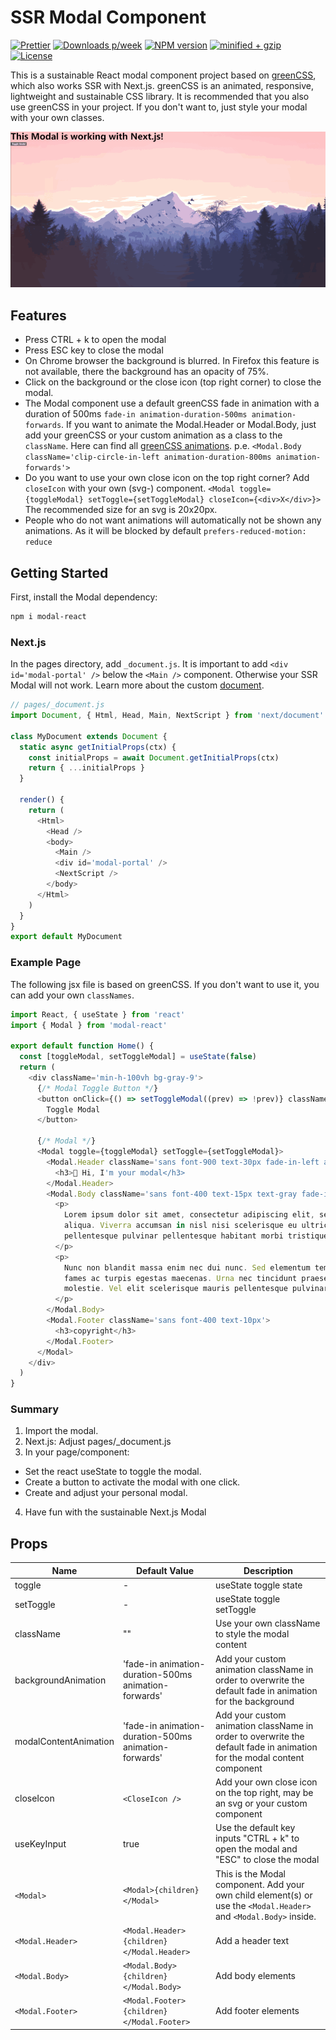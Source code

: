 # SSR Modal Component

[![Prettier](https://github.com/Se-Gl/modal-react/actions/workflows/prettier.yml/badge.svg)](https://github.com/Se-Gl/modal-react/actions/workflows/prettier.yml)
[![Downloads p/week](https://badgen.net/npm/dw/modal-react)](https://badgen.net/npm/dw/modal-react)
[![NPM version](https://badgen.net/npm/v/modal-react)](https://badgen.net/npm/v/modal-react)
[![minified + gzip](https://badgen.net/bundlephobia/minzip/modal-react)](https://badgen.net/bundlephobia/minzip/modal-react)
[![License](https://badgen.net/npm/license/modal-react)](https://badgen.net/npm/license/modal-react)

This is a sustainable React modal component project based on [greenCSS](https://github.com/Se-Gl/greenCSS), which also works SSR with Next.js. greenCSS is an animated, responsive, lightweight and sustainable CSS library. It is recommended that you also use greenCSS in your project. If you don't want to, just style your modal with your own classes.

![modal preview](/img/modal-preview.gif)

## Features

- Press CTRL + k to open the modal
- Press ESC key to close the modal
- On Chrome browser the background is blurred. In Firefox this feature is not available, there the background has an opacity of 75%.
- Click on the background or the close icon (top right corner) to close the modal.
- The Modal component use a default greenCSS fade in animation with a duration of 500ms `fade-in animation-duration-500ms animation-forwards`. If you want to animate the Modal.Header or Modal.Body, just add your greenCSS or your custom animation as a class to the `className`. Here can find all [greenCSS animations](https://www.greencss.dev/examples/animation). p.e. `<Modal.Body className='clip-circle-in-left animation-duration-800ms animation-forwards'>`
- Do you want to use your own close icon on the top right corner? Add `closeIcon` with your own (svg-) component. `<Modal toggle={toggleModal} setToggle={setToggleModal} closeIcon={<div>X</div>}>` The recommended size for an svg is 20x20px.
- People who do not want animations will automatically not be shown any animations. As it will be blocked by default `prefers-reduced-motion: reduce`

## Getting Started

First, install the Modal dependency:

```bash
npm i modal-react
```

### Next.js

In the pages directory, add `_document.js`. It is important to add `<div id='modal-portal' />` below the `<Main />` component. Otherwise your SSR Modal will not work. Learn more about the custom [document](https://nextjs.org/docs/advanced-features/custom-document).

```js
// pages/_document.js
import Document, { Html, Head, Main, NextScript } from 'next/document'

class MyDocument extends Document {
  static async getInitialProps(ctx) {
    const initialProps = await Document.getInitialProps(ctx)
    return { ...initialProps }
  }

  render() {
    return (
      <Html>
        <Head />
        <body>
          <Main />
          <div id='modal-portal' />
          <NextScript />
        </body>
      </Html>
    )
  }
}
export default MyDocument
```

### Example Page

The following jsx file is based on greenCSS. If you don't want to use it, you can add your own `classNames`.

```js
import React, { useState } from 'react'
import { Modal } from 'modal-react'

export default function Home() {
  const [toggleModal, setToggleModal] = useState(false)
  return (
    <div className='min-h-100vh bg-gray-9'>
      {/* Modal Toggle Button */}
      <button onClick={() => setToggleModal((prev) => !prev)} className='bg-red-9 px-20px py-10px rounded-10px hover:bg-red-7'>
        Toggle Modal
      </button>

      {/* Modal */}
      <Modal toggle={toggleModal} setToggle={setToggleModal}>
        <Modal.Header className='sans font-900 text-30px fade-in-left animation-duration-500ms animation-forwards'>
          <h3>👋 Hi, I'm your modal</h3>
        </Modal.Header>
        <Modal.Body className='sans font-400 text-15px text-gray fade-in animation-duration-800ms animation-forwards'>
          <p>
            Lorem ipsum dolor sit amet, consectetur adipiscing elit, sed do eiusmod tempor incididunt ut labore et dolore magna
            aliqua. Viverra accumsan in nisl nisi scelerisque eu ultrices vitae auctor. Quis vel eros donec ac. Mauris
            pellentesque pulvinar pellentesque habitant morbi tristique senectus.
          </p>
          <p>
            Nunc non blandit massa enim nec dui nunc. Sed elementum tempus egestas sed sed risus. Senectus et netus et malesuada
            fames ac turpis egestas maecenas. Urna nec tincidunt praesent semper feugiat. Est ante in nibh mauris cursus mattis
            molestie. Vel elit scelerisque mauris pellentesque pulvinar pellentesque habitant.
          </p>
        </Modal.Body>
        <Modal.Footer className='sans font-400 text-10px'>
          <h3>copyright</h3>
        </Modal.Footer>
      </Modal>
    </div>
  )
}
```

### Summary

1. Import the modal.
2. Next.js: Adjust pages/\_document.js
3. In your page/component:

- Set the react useState to toggle the modal.
- Create a button to activate the modal with one click.
- Create and adjust your personal modal.

4. Have fun with the sustainable Next.js Modal

## Props

| Name                  | Default Value                                         | Description                                                                                                             |
| --------------------- | ----------------------------------------------------- | ----------------------------------------------------------------------------------------------------------------------- |
| toggle                | -                                                     | useState toggle state                                                                                                   |
| setToggle             | -                                                     | useState toggle setToggle                                                                                               |
| className             | ""                                                    | Use your own className to style the modal content                                                                       |
| backgroundAnimation   | 'fade-in animation-duration-500ms animation-forwards' | Add your custom animation className in order to overwrite the default fade in animation for the background              |
| modalContentAnimation | 'fade-in animation-duration-500ms animation-forwards' | Add your custom animation className in order to overwrite the default fade in animation for the modal content component |
| closeIcon             | `<CloseIcon /> `                                      | Add your own close icon on the top right, may be an svg or your custom component                                        |
| useKeyInput           | true                                                  | Use the default key inputs "CTRL + k" to open the modal and "ESC" to close the modal                                    |
| `<Modal>`             | `<Modal>{children}</Modal>`                           | This is the Modal component. Add your own child element(s) or use the `<Modal.Header>` and `<Modal.Body>` inside.       |
| `<Modal.Header>`      | `<Modal.Header>{children}</Modal.Header>`             | Add a header text                                                                                                       |
| `<Modal.Body>`        | `<Modal.Body>{children}</Modal.Body>`                 | Add body elements                                                                                                       |
| `<Modal.Footer>`      | `<Modal.Footer>{children}</Modal.Footer>`             | Add footer elements                                                                                                     |
